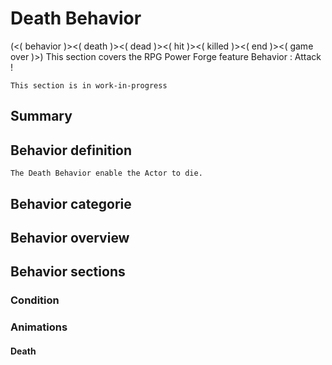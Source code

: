 # Death Behavior
(<( behavior )><( death )><( dead )><( hit )><( killed )><( end )><( game over )>)
This section covers the RPG Power Forge feature Behavior : Attack  !

```admonish warning title="Working, working ..."
This section is in work-in-progress
```

## Summary

## Behavior definition
```admonish summary title="Death Behavior"
The Death Behavior enable the Actor to die.
```

## Behavior categorie

## Behavior overview

## Behavior sections

### Condition

### Animations

#### Death
